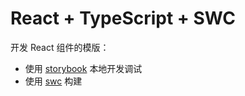 # React + TypeScript + SWC

开发 React 组件的模版：

* 使用 [storybook](https://storybook.js.org) 本地开发调试
* 使用 [swc](https://swc.rs) 构建
